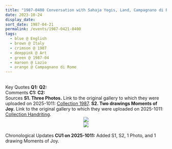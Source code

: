 ```yaml
---
title: "1987-0400 Conversation with Sahaja Yogis, Land, Campagnano di Rome, Lazio, Italy"
date: 2023-10-24
display_date: 
sort_date: 1987-04-21
permalink: /events/1987-0421-0400
tags:
  - blue @ English
  - brown @ Italy
  - crimson @ 1987
  - deeppink @ Art
  - green @ 1987-04
  - maroon @ Lazio
  - orange @ Campagnano di Rome
---
```


<br>

<wave-list>
  <list-title color="DarkSeaGreen" width="55">Key Quotes</list-title>
  <list-item color="BlanchedAlmond" width="280"><b>Q1:</b> <i></i></list-item>
  <list-item color="Lavender" width="280"><b>Q2:</b> <i></i></list-item>
</wave-list>

<br>

<wave-list>
  <list-title color="DarkSeaGreen" width="55">Comments</list-title>
  <list-item color="BlanchedAlmond" width="280"><b>C1:</b> <i></i></list-item>
  <list-item color="Lavender" width="280"><b>C2:</b> <i></i></list-item>
</wave-list>

<br>

<wave-list>
  <list-title color="DarkSeaGreen" width="40">Sources</list-title>
  <list-item color="BlanchedAlmond"  width="280"><b>S1. Three Photos.</b> Link to the original gallery to which they were uploaded on 2025-1011: <a href="https://eternalmoments.smugmug.com/Collections/Alessandra-Pallini-Collection/1987/">Collection 1987</a>.</list-item>
  <list-item color="Lavender"  width="280"><b>S2. Two drawings Moments of Joy.</b> Link to the original gallery to which they were uploaded on 2025-1011: <a href="https://eternalmoments.smugmug.com/Collections/Alessandra-Pallini-Collection/Handwriting/">Collection Handriting</a>.</list-item>  
</wave-list>

<div style="text-align: center"><img src="https://pub-bcc3cbe9b1e94ba1ac28915f7a3900fa.r2.dev/1987-0400_Conversation_with_Sahaja_Yogis_Land_Campagnano_di_Rome_Lazio_Italy_02_(Photo_credit_Alessandra_Pallini)_(EIR).jpg" /></div>

<div style="text-align: center"><img src="https://pub-bcc3cbe9b1e94ba1ac28915f7a3900fa.r2.dev/1987-0400_Conversation_with_Sahaja_Yogis_Land_Campagnano_di_Rome_Lazio_Italy_03b_Drawing_(Roof_Arches_Style_of_the_House)_(Photo_credit_Alessandra_Pallini).jpg" /></div>

<br>

<wave-list>
  <list-title color="DarkSeaGreen" width="110">Chronological Updates</list-title>
  <list-item color="BlanchedAlmond"  width="280"><b>CU1 on 2025-1011:</b> Added S1, S2, 1 Photo, and 1 drawing Moments of Joy.</list-item>
</wave-list>